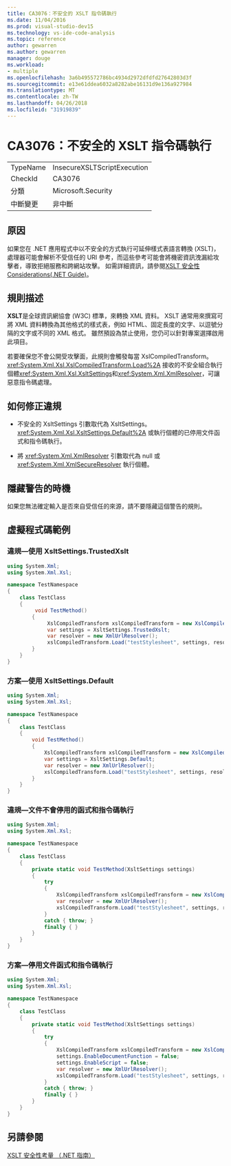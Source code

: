 ```yaml
---
title: CA3076：不安全的 XSLT 指令碼執行
ms.date: 11/04/2016
ms.prod: visual-studio-dev15
ms.technology: vs-ide-code-analysis
ms.topic: reference
author: gewarren
ms.author: gewarren
manager: douge
ms.workload:
- multiple
ms.openlocfilehash: 3a6b495572786bc4934d2972dfdfd27642803d3f
ms.sourcegitcommit: e13e61ddea6032a8282abe16131d9e136a927984
ms.translationtype: MT
ms.contentlocale: zh-TW
ms.lasthandoff: 04/26/2018
ms.locfileid: "31919839"
---
```

# <a name="ca3076-insecure-xslt-script-execution"></a>CA3076：不安全的 XSLT 指令碼執行

|||
|-|-|
|TypeName|InsecureXSLTScriptExecution|
|CheckId|CA3076|
|分類|Microsoft.Security|
|中斷變更|非中斷|

## <a name="cause"></a>原因

如果您在 .NET 應用程式中以不安全的方式執行可延伸樣式表語言轉換 (XSLT)，處理器可能會解析不受信任的 URI 參考，而這些參考可能會將機密資訊洩漏給攻擊者，導致拒絕服務和跨網站攻擊。 如需詳細資訊，請參閱[XSLT 安全性 Considerations(.NET Guide)](/dotnet/standard/data/xml/xslt-security-considerations)。

## <a name="rule-description"></a>規則描述

**XSLT**是全球資訊網協會 (W3C) 標準，來轉換 XML 資料。 XSLT 通常用來撰寫可將 XML 資料轉換為其他格式的樣式表，例如 HTML、固定長度的文字、以逗號分隔的文字或不同的 XML 格式。 雖然預設為禁止使用，您仍可以針對專案選擇啟用此項目。

若要確保您不會公開受攻擊面，此規則會觸發每當 XslCompiledTransform。<xref:System.Xml.Xsl.XslCompiledTransform.Load%2A> 接收的不安全組合執行個體<xref:System.Xml.Xsl.XsltSettings>和<xref:System.Xml.XmlResolver>，可讓惡意指令碼處理。

## <a name="how-to-fix-violations"></a>如何修正違規

- 不安全的 XsltSettings 引數取代為 XsltSettings。<xref:System.Xml.Xsl.XsltSettings.Default%2A> 或執行個體的已停用文件函式和指令碼執行。

- 將 <xref:System.Xml.XmlResolver> 引數取代為 null 或 <xref:System.Xml.XmlSecureResolver> 執行個體。

## <a name="when-to-suppress-warnings"></a>隱藏警告的時機

如果您無法確定輸入是否來自受信任的來源，請不要隱藏這個警告的規則。

## <a name="pseudo-code-examples"></a>虛擬程式碼範例

### <a name="violationmdashuses-xsltsettingstrustedxslt"></a>違規&mdash;使用 XsltSettings.TrustedXslt

```csharp
using System.Xml;
using System.Xml.Xsl;

namespace TestNamespace
{
    class TestClass
    {
         void TestMethod()
        {
             XslCompiledTransform xslCompiledTransform = new XslCompiledTransform();
             var settings = XsltSettings.TrustedXslt;
             var resolver = new XmlUrlResolver();
             xslCompiledTransform.Load("testStylesheet", settings, resolver); // warn
        }
    }
}
```

### <a name="solutionmdashuse-xsltsettingsdefault"></a>方案&mdash;使用 XsltSettings.Default

```csharp
using System.Xml;
using System.Xml.Xsl;

namespace TestNamespace
{
    class TestClass
    {
        void TestMethod()
        {
            XslCompiledTransform xslCompiledTransform = new XslCompiledTransform();
            var settings = XsltSettings.Default;
            var resolver = new XmlUrlResolver();
            xslCompiledTransform.Load("testStylesheet", settings, resolver);
        }
    }
}
```

### <a name="violationmdashdocument-function-and-script-execution-not-disabled"></a>違規&mdash;文件不會停用的函式和指令碼執行

```csharp
using System.Xml;
using System.Xml.Xsl;

namespace TestNamespace
{
    class TestClass
    {
        private static void TestMethod(XsltSettings settings)
        {
            try
            {
                XslCompiledTransform xslCompiledTransform = new XslCompiledTransform();
                var resolver = new XmlUrlResolver();
                xslCompiledTransform.Load("testStylesheet", settings, resolver); // warn
            }
            catch { throw; }
            finally { }
        }
    }
}
```

### <a name="solutionmdashdisable-document-function-and-script-execution"></a>方案&mdash;停用文件函式和指令碼執行

```csharp
using System.Xml;
using System.Xml.Xsl;

namespace TestNamespace
{
    class TestClass
    {
        private static void TestMethod(XsltSettings settings)
        {
            try
            {
                XslCompiledTransform xslCompiledTransform = new XslCompiledTransform();
                settings.EnableDocumentFunction = false;
                settings.EnableScript = false;
                var resolver = new XmlUrlResolver();
                xslCompiledTransform.Load("testStylesheet", settings, resolver);
            }
            catch { throw; }
            finally { }
        }
    }
}
```

## <a name="see-also"></a>另請參閱

[XSLT 安全性考量 （.NET 指南）](/dotnet/standard/data/xml/xslt-security-considerations)